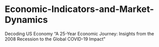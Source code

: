 # Economic-Indicators-and-Market-Dynamics
Decoding US Economy “A 25-Year Economic Journey: Insights from the 2008 Recession to the Global COVID-19 Impact"
